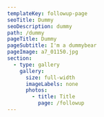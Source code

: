 ```yaml
---
templateKey: followup-page
seoTitle: Dummy
seoDescription: dummy
path: /dummy
pageTitle: Dummy
pageSubtitle: I'm a dummybear
pageImage: a7_01150.jpg
section:
  - type: gallery
    gallery:
      size: full-width
      imageLabels: none
      photos:
        - title: Title
          page: /followup
---
```

